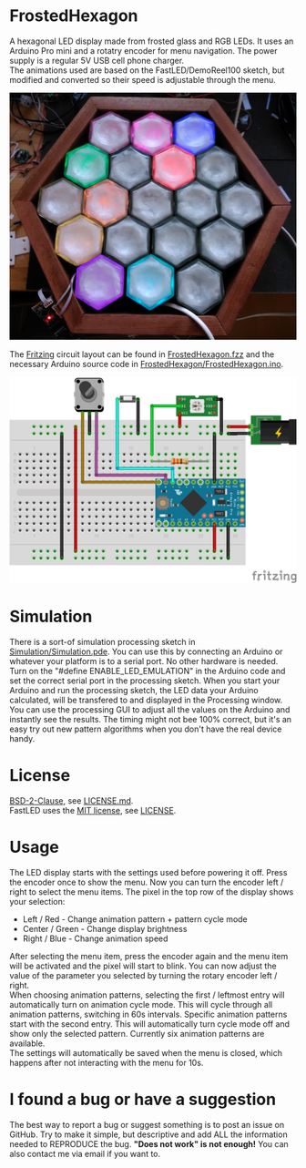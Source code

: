 FrostedHexagon
========
A hexagonal LED display made from frosted glass and RGB LEDs. It uses an Arduino Pro mini and a rotatry encoder for menu navigation. The power supply is a regular 5V USB cell phone charger.  
The animations used are based on the FastLED/DemoReel100 sketch, but modified and converted so their speed is adjustable through the menu.

![FrostedHexagon in semi-finished state](frosthex.jpg?raw=true)  

The [Fritzing](http://fritzing.org/) circuit layout can be found in [FrostedHexagon.fzz](FrostedHexagon.fzz) and the necessary Arduino source code in [FrostedHexagon/FrostedHexagon.ino](FrostedHexagon/FrostedHexagon.ino).  

![Fritzing cicuit](fritzing_circuit.png?raw=true)  

Simulation
========
There is a sort-of simulation processing sketch in [Simulation/Simulation.pde](Simulation/Simulation.pde). 
You can use this by connecting an Arduino or whatever your platform is to a serial port. 
No other hardware is needed.
Turn on the "#define ENABLE_LED_EMULATION" in the Arduino code and set the correct serial port in the processing sketch. 
When you start your Arduino and run the processing sketch, the LED data your Arduino calculated, will be transfered to and displayed in the Processing window. 
You can use the processing GUI to adjust all the values on the Arduino and instantly see the results. 
The timing might not bee 100% correct, but it's an easy try out new pattern algorithms when you don't have the real device handy.  

License
========
[BSD-2-Clause](http://opensource.org/licenses/BSD-2-Clause), see [LICENSE.md](LICENSE.md).  
FastLED uses the [MIT license](https://opensource.org/licenses/MIT), see [LICENSE](https://github.com/FastLED/FastLED/blob/master/LICENSE).  

Usage
========
The LED display starts with the settings used before powering it off. Press the encoder once to show the menu. 
Now you can turn the encoder left / right to select the menu items. The pixel in the top row of the display shows your selection:  
 * Left / Red - Change animation pattern + pattern cycle mode
 * Center / Green - Change display brightness
 * Right / Blue - Change animation speed

After selecting the menu item, press the encoder again and the menu item will be activated and the pixel will start to blink. 
You can now adjust the value of the parameter you selected by turning the rotary encoder left / right.  
When choosing animation patterns, selecting the first / leftmost entry will automatically turn on animation cycle mode. This will cycle through all animation patterns, switching in 60s intervals. Specific animation patterns start with the second entry. This will automatically turn cycle mode off and show only the selected pattern. Currently six animation patterns are available.  
The settings will automatically be saved when the menu is closed, which happens after not interacting with the menu for 10s.

I found a bug or have a suggestion
========
The best way to report a bug or suggest something is to post an issue on GitHub. Try to make it simple, but descriptive and add ALL the information needed to REPRODUCE the bug. **"Does not work" is not enough!** You can also contact me via email if you want to.
